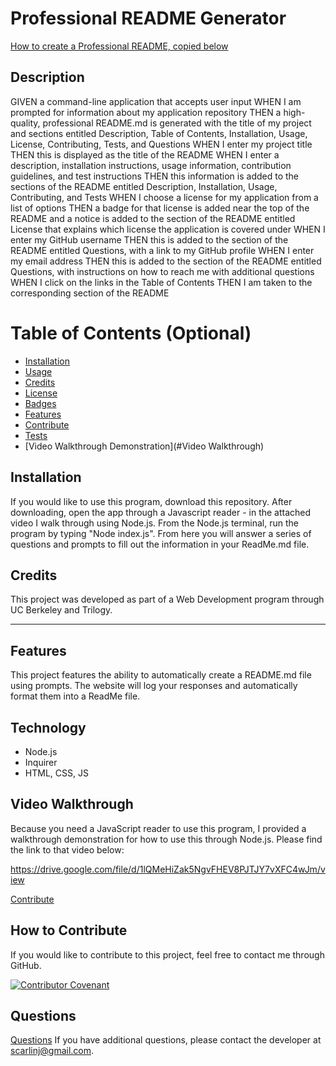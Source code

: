 # Professional README Generator

[How to create a Professional README, copied below](https://coding-boot-camp.github.io/full-stack/github/professional-readme-guide)

## Description

GIVEN a command-line application that accepts user input
WHEN I am prompted for information about my application repository
THEN a high-quality, professional README.md is generated with the title of my project and sections entitled Description, Table of Contents, Installation, Usage, License, Contributing, Tests, and Questions
WHEN I enter my project title
THEN this is displayed as the title of the README
WHEN I enter a description, installation instructions, usage information, contribution guidelines, and test instructions
THEN this information is added to the sections of the README entitled Description, Installation, Usage, Contributing, and Tests
WHEN I choose a license for my application from a list of options
THEN a badge for that license is added near the top of the README and a notice is added to the section of the README entitled License that explains which license the application is covered under
WHEN I enter my GitHub username
THEN this is added to the section of the README entitled Questions, with a link to my GitHub profile
WHEN I enter my email address
THEN this is added to the section of the README entitled Questions, with instructions on how to reach me with additional questions
WHEN I click on the links in the Table of Contents
THEN I am taken to the corresponding section of the README


# Table of Contents (Optional)


- [Installation](#installation)
- [Usage](#usage)
- [Credits](#credits)
- [License](#license)
- [Badges](#badges)
- [Features](#features)
- [Contribute](#contribute)
- [Tests](#tests)
- [Video Walkthrough Demonstration](#Video Walkthrough)

## Installation <a name="installation"></a>

If you would like to use this program, download this repository.  After downloading, open the app through a Javascript reader - in the attached video I walk through using Node.js.  From the Node.js terminal, run the program by typing "Node index.js".  From here you will answer a series of questions and prompts to fill out the information in your ReadMe.md file.

<a name="credits"></a>
## Credits

This project was developed as part of a Web Development program through UC Berkeley and Trilogy.


---

## Features

This project features the ability to automatically create a README.md file using prompts.  The website will log your responses and automatically format them into a ReadMe file.

## Technology

- Node.js
- Inquirer
- HTML, CSS, JS

## Video Walkthrough

Because you need a JavaScript reader to use this program, I provided a walkthrough demonstration for how to use this through Node.js.  Please find the link to that video below:

https://drive.google.com/file/d/1lQMeHiZak5NgvFHEV8PJTJY7vXFC4wJm/view

[Contribute](#contribute)
## How to Contribute

If you would like to contribute to this project, feel free to contact me through GitHub.

[![Contributor Covenant](https://img.shields.io/badge/Contributor%20Covenant-2.1-4baaaa.svg)](code_of_conduct.md)

## Questions

[Questions](#questions)
If you have additional questions, please contact the developer at scarlinj@gmail.com.

